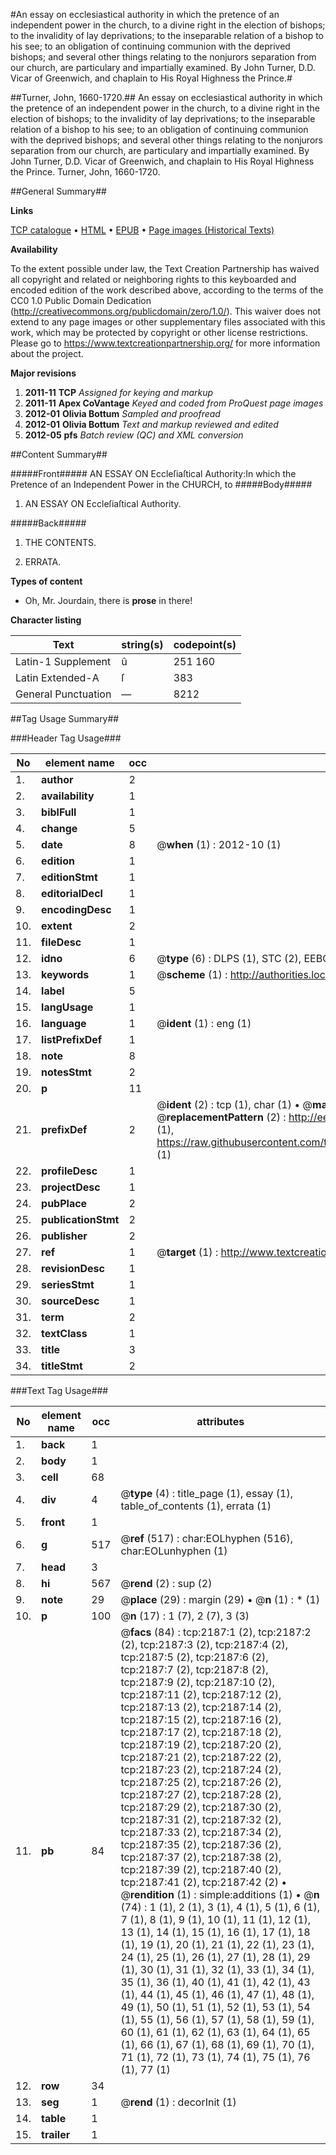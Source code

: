 #An essay on ecclesiastical authority in which the pretence of an independent power in the church, to a divine right in the election of bishops; to the invalidity of lay deprivations; to the inseparable relation of a bishop to his see; to an obligation of continuing communion with the deprived bishops; and several other things relating to the nonjurors separation from our church, are particulary and impartially examined. By John Turner, D.D. Vicar of Greenwich, and chaplain to His Royal Highness the Prince.#

##Turner, John, 1660-1720.##
An essay on ecclesiastical authority in which the pretence of an independent power in the church, to a divine right in the election of bishops; to the invalidity of lay deprivations; to the inseparable relation of a bishop to his see; to an obligation of continuing communion with the deprived bishops; and several other things relating to the nonjurors separation from our church, are particulary and impartially examined. By John Turner, D.D. Vicar of Greenwich, and chaplain to His Royal Highness the Prince.
Turner, John, 1660-1720.

##General Summary##

**Links**

[TCP catalogue](http://www.ota.ox.ac.uk/tcp/)  • 
[HTML](http://tei.it.ox.ac.uk/tcp/Texts-HTML/free/A14/A14037.html)  • 
[EPUB](http://tei.it.ox.ac.uk/tcp/Texts-EPUB/free/A14/A14037.epub) • 
[Page images (Historical Texts)](https://historicaltexts.jisc.ac.uk/eebo-99837841e)

**Availability**

To the extent possible under law, the Text Creation Partnership has waived all copyright and related or neighboring rights to this keyboarded and encoded edition of the work described above, according to the terms of the CC0 1.0 Public Domain Dedication (http://creativecommons.org/publicdomain/zero/1.0/). This waiver does not extend to any page images or other supplementary files associated with this work, which may be protected by copyright or other license restrictions. Please go to https://www.textcreationpartnership.org/ for more information about the project.

**Major revisions**

1. __2011-11__ __TCP__ *Assigned for keying and markup*
1. __2011-11__ __Apex CoVantage__ *Keyed and coded from ProQuest page images*
1. __2012-01__ __Olivia Bottum__ *Sampled and proofread*
1. __2012-01__ __Olivia Bottum__ *Text and markup reviewed and edited*
1. __2012-05__ __pfs__ *Batch review (QC) and XML conversion*

##Content Summary##

#####Front#####
AN ESSAY ON Eccleſiaſtical Authority:In which the Pretence of an Independent Power in the CHURCH, to
#####Body#####

1. AN ESSAY ON Eccleſiaſtical Authority.

#####Back#####

1. THE CONTENTS.

1. ERRATA.

**Types of content**

  * Oh, Mr. Jourdain, there is **prose** in there!

**Character listing**


|Text|string(s)|codepoint(s)|
|---|---|---|
|Latin-1 Supplement|û |251 160|
|Latin Extended-A|ſ|383|
|General Punctuation|—|8212|

##Tag Usage Summary##

###Header Tag Usage###

|No|element name|occ|attributes|
|---|---|---|---|
|1.|__author__|2||
|2.|__availability__|1||
|3.|__biblFull__|1||
|4.|__change__|5||
|5.|__date__|8| @__when__ (1) : 2012-10 (1)|
|6.|__edition__|1||
|7.|__editionStmt__|1||
|8.|__editorialDecl__|1||
|9.|__encodingDesc__|1||
|10.|__extent__|2||
|11.|__fileDesc__|1||
|12.|__idno__|6| @__type__ (6) : DLPS (1), STC (2), EEBO-CITATION (1), PROQUEST (1), VID (1)|
|13.|__keywords__|1| @__scheme__ (1) : http://authorities.loc.gov/ (1)|
|14.|__label__|5||
|15.|__langUsage__|1||
|16.|__language__|1| @__ident__ (1) : eng (1)|
|17.|__listPrefixDef__|1||
|18.|__note__|8||
|19.|__notesStmt__|2||
|20.|__p__|11||
|21.|__prefixDef__|2| @__ident__ (2) : tcp (1), char (1)  •  @__matchPattern__ (2) : ([0-9\-]+):([0-9IVX]+) (1), (.+) (1)  •  @__replacementPattern__ (2) : http://eebo.chadwyck.com/downloadtiff?vid=$1&page=$2 (1), https://raw.githubusercontent.com/textcreationpartnership/Texts/master/tcpchars.xml#$1 (1)|
|22.|__profileDesc__|1||
|23.|__projectDesc__|1||
|24.|__pubPlace__|2||
|25.|__publicationStmt__|2||
|26.|__publisher__|2||
|27.|__ref__|1| @__target__ (1) : http://www.textcreationpartnership.org/docs/. (1)|
|28.|__revisionDesc__|1||
|29.|__seriesStmt__|1||
|30.|__sourceDesc__|1||
|31.|__term__|2||
|32.|__textClass__|1||
|33.|__title__|3||
|34.|__titleStmt__|2||


###Text Tag Usage###

|No|element name|occ|attributes|
|---|---|---|---|
|1.|__back__|1||
|2.|__body__|1||
|3.|__cell__|68||
|4.|__div__|4| @__type__ (4) : title_page (1), essay (1), table_of_contents (1), errata (1)|
|5.|__front__|1||
|6.|__g__|517| @__ref__ (517) : char:EOLhyphen (516), char:EOLunhyphen (1)|
|7.|__head__|3||
|8.|__hi__|567| @__rend__ (2) : sup (2)|
|9.|__note__|29| @__place__ (29) : margin (29)  •  @__n__ (1) : * (1)|
|10.|__p__|100| @__n__ (17) : 1 (7), 2 (7), 3 (3)|
|11.|__pb__|84| @__facs__ (84) : tcp:2187:1 (2), tcp:2187:2 (2), tcp:2187:3 (2), tcp:2187:4 (2), tcp:2187:5 (2), tcp:2187:6 (2), tcp:2187:7 (2), tcp:2187:8 (2), tcp:2187:9 (2), tcp:2187:10 (2), tcp:2187:11 (2), tcp:2187:12 (2), tcp:2187:13 (2), tcp:2187:14 (2), tcp:2187:15 (2), tcp:2187:16 (2), tcp:2187:17 (2), tcp:2187:18 (2), tcp:2187:19 (2), tcp:2187:20 (2), tcp:2187:21 (2), tcp:2187:22 (2), tcp:2187:23 (2), tcp:2187:24 (2), tcp:2187:25 (2), tcp:2187:26 (2), tcp:2187:27 (2), tcp:2187:28 (2), tcp:2187:29 (2), tcp:2187:30 (2), tcp:2187:31 (2), tcp:2187:32 (2), tcp:2187:33 (2), tcp:2187:34 (2), tcp:2187:35 (2), tcp:2187:36 (2), tcp:2187:37 (2), tcp:2187:38 (2), tcp:2187:39 (2), tcp:2187:40 (2), tcp:2187:41 (2), tcp:2187:42 (2)  •  @__rendition__ (1) : simple:additions (1)  •  @__n__ (74) : 1 (1), 2 (1), 3 (1), 4 (1), 5 (1), 6 (1), 7 (1), 8 (1), 9 (1), 10 (1), 11 (1), 12 (1), 13 (1), 14 (1), 15 (1), 16 (1), 17 (1), 18 (1), 19 (1), 20 (1), 21 (1), 22 (1), 23 (1), 24 (1), 25 (1), 26 (1), 27 (1), 28 (1), 29 (1), 30 (1), 31 (1), 32 (1), 33 (1), 34 (1), 35 (1), 36 (1), 40 (1), 41 (1), 42 (1), 43 (1), 44 (1), 45 (1), 46 (1), 47 (1), 48 (1), 49 (1), 50 (1), 51 (1), 52 (1), 53 (1), 54 (1), 55 (1), 56 (1), 57 (1), 58 (1), 59 (1), 60 (1), 61 (1), 62 (1), 63 (1), 64 (1), 65 (1), 66 (1), 67 (1), 68 (1), 69 (1), 70 (1), 71 (1), 72 (1), 73 (1), 74 (1), 75 (1), 76 (1), 77 (1)|
|12.|__row__|34||
|13.|__seg__|1| @__rend__ (1) : decorInit (1)|
|14.|__table__|1||
|15.|__trailer__|1||
